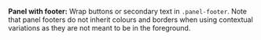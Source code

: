 **Panel with footer:**
Wrap buttons or secondary text in `.panel-footer`. Note that panel footers do not inherit colours and borders when using contextual variations as they are not meant to be in the foreground.